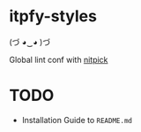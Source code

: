 # itpfy-styles
(づ ◕‿◕ )づ

 Global lint conf with [nitpick](https://wemake-python-styleguide.readthedocs.io/en/latest/pages/usage/integrations/nitpick.html)

# TODO
- Installation Guide to `README.md`